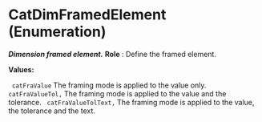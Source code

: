 # CatDimFramedElement (Enumeration)

**_Dimension framed element._**
**Role** : Define the framed element.

**Values:**

` catFraValue`      The framing mode is applied to the value only.
` catFraValueTol,`      The framing mode is applied to the value and the tolerance.
` catFraValueTolText,`      The framing mode is applied to the value, the tolerance and the text.